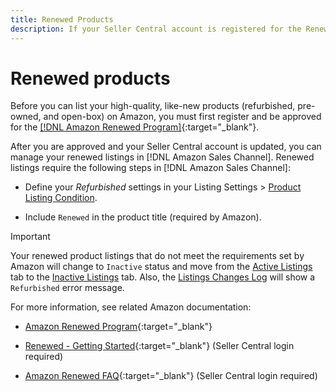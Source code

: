 ```yaml
---
title: Renewed Products
description: If your Seller Central account is registered for the Renewed Program,  you can manage your renewed listings in Amazon Sales Channel.
---
```


# Renewed products

Before you can list your high-quality, like-new products (refurbished, pre-owned, and open-box) on Amazon, you must first register and be approved for the [[!DNL Amazon Renewed Program]](https://sell.amazon.com/programs/renewed.html){:target="_blank"}.

After you are approved and your Seller Central account is updated, you can manage your renewed listings in [!DNL Amazon Sales Channel]. Renewed listings require the following steps in [!DNL Amazon Sales Channel]:

- Define your _Refurbished_ settings in your Listing Settings > [Product Listing Condition](./product-listing-condition.md).

- Include `Renewed` in the product title (required by Amazon).

>[!IMPORTANT]
>
>Your renewed product listings that do not meet the requirements set by Amazon will change to `Inactive` status and move from the [Active Listings](./active-listings.md) tab to the [Inactive Listings](./inactive-listings.md) tab. Also, the [Listings Changes Log](./listing-changes-log.md) will show a `Refurbished` error message.

For more information, see related Amazon documentation:

- [Amazon Renewed Program](https://sell.amazon.com/programs/renewed.html){:target="_blank"}

- [Renewed - Getting Started](https://sellercentral.amazon.com/gp/help/help.html/?itemID=201648580){:target="_blank"} (Seller Central login required)

- [Amazon Renewed FAQ](https://sellercentral.amazon.com/gp/help/help.html?itemID=202190060){:target="_blank"} (Seller Central login required)
